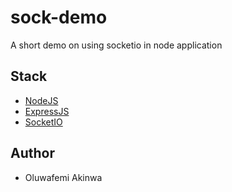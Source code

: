 # sock-demo

A short demo on using socketio in node application

## Stack

- [NodeJS](https://nodejs.org/en/)
- [ExpressJS](https://expressjs.com/)
- [SocketIO](https://socket.io/)

## Author

- Oluwafemi Akinwa
